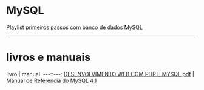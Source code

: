 # MySQL

[Playlist primeiros passos com banco de dados MySQL](https://www.youtube.com/watch?v=Ofktsne-utM&list=PLHz_AreHm4dkBs-795Dsgvau_ekxg8g1r)
***
# livros e manuais
livro | manual
:---::---:
[DESENVOLVIMENTO WEB COM PHP E MYSQL.pdf](https://github.com/user-attachments/files/16243121/DESENVOLVIMENTO_WEB_COM_PHP_E_MYSQL_PT_B.pdf) | [Manual de Referência do MySQL 4.1](https://github.com/user-attachments/files/16243128/refman-4.1-pt.a4.pdf)


